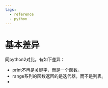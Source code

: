 ```yaml
---
tags:
  - reference
  - python
---
```

# 基本差异

同python2对比，有如下差异：
- print不再是关键字，而是一个函数。
- range系列的函数返回的是迭代器，而不是列表。
- 
